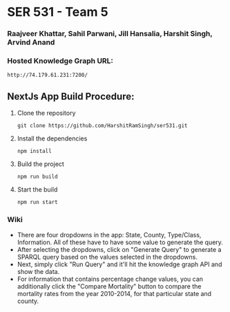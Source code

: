 # SER 531 - Team 5
### Raajveer Khattar, Sahil Parwani, Jill Hansalia, Harshit Singh, Arvind Anand

### Hosted Knowledge Graph URL:
```http://74.179.61.231:7200/```

## NextJs App Build Procedure:

1. Clone the repository

   ```git clone https://github.com/HarshitRamSingh/ser531.git```

2. Install the dependencies

   ```npm install```

3. Build the project

   ```npm run build```

4. Start the build

   ```npm run start```

### Wiki
- There are four dropdowns in the app: State, County, Type/Class, Information. All of these have to have some value to generate the query.
- After selecting the dropdowns, click on "Generate Query" to generate a SPARQL query based on the values selected in the dropdowns.
- Next, simply click "Run Query" and it'll hit the knowledge graph API and show the data.
- For information that contains percentage change values, you can additionally click the "Compare Mortality" button to compare the mortality rates from the year 2010-2014, for that particular state and county.

